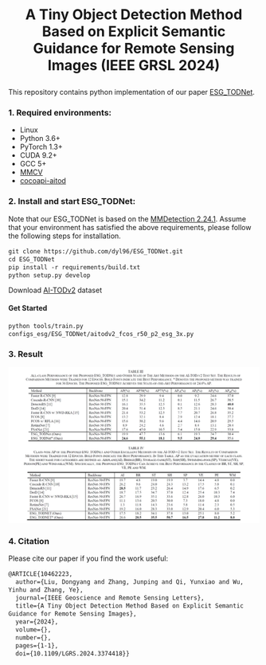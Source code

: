 # <p align=center> A Tiny Object Detection Method Based on Explicit Semantic Guidance for Remote Sensing Images    (IEEE GRSL 2024) </p>

This repository contains python implementation of our paper [ESG_TODNet](https://ieeexplore.ieee.org/document/10462223).

### 1. Required environments:
* Linux
* Python 3.6+
* PyTorch 1.3+
* CUDA 9.2+
* GCC 5+
* [MMCV](https://mmcv.readthedocs.io/en/latest/#installation)
* [cocoapi-aitod](https://github.com/jwwangchn/cocoapi-aitod)


### 2. Install and start ESG_TODNet:

Note that our ESG_TODNet is based on the [MMDetection 2.24.1](https://github.com/open-mmlab/mmdetection). Assume that your environment has satisfied the above requirements, please follow the following steps for installation.

```shell script
git clone https://github.com/dyl96/ESG_TODNet.git
cd ESG_TODNet
pip install -r requirements/build.txt
python setup.py develop
```

Download [AI-TODv2](https://drive.google.com/drive/folders/1Er14atDO1cBraBD4DSFODZV1x7NHO_PY?usp=sharing) dataset

#### Get Started

```
python tools/train.py configs_esg/ESG_TODNet/aitodv2_fcos_r50_p2_esg_3x.py
```

### 3. Result
<p align="center">
    <img src="assest/ESG_TODNet.png"/> <br />
</p>

### 4. Citation

Please cite our paper if you find the work useful:

    @ARTICLE{10462223,
      author={Liu, Dongyang and Zhang, Junping and Qi, Yunxiao and Wu, Yinhu and Zhang, Ye},
      journal={IEEE Geoscience and Remote Sensing Letters}, 
      title={A Tiny Object Detection Method Based on Explicit Semantic Guidance for Remote Sensing Images}, 
      year={2024},
      volume={},
      number={},
      pages={1-1},
      doi={10.1109/LGRS.2024.3374418}}

